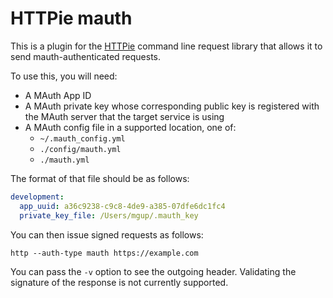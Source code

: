 # HTTPie mauth

This is a plugin for the [HTTPie](https://github.com/jakubroztocil/httpie)
command line request library that allows it to send mauth-authenticated requests.

To use this, you will need:

* A MAuth App ID
* A MAuth private key whose corresponding public key is registered with the
MAuth server that the target service is using
* A MAuth config file in a supported location, one of:
    * `~/.mauth_config.yml`
    * `./config/mauth.yml`
    * `./mauth.yml`

The format of that file should be as follows:

```yaml
development:
  app_uuid: a36c9238-c9c8-4de9-a385-07dfe6dc1fc4
  private_key_file: /Users/mgup/.mauth_key
```

You can then issue signed requests as follows:

`http --auth-type mauth https://example.com`

You can pass the `-v` option to see the outgoing header. Validating the
signature of the response is not currently supported.

